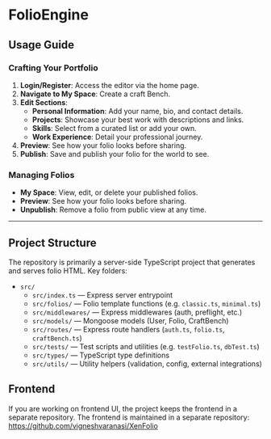 # FolioEngine

## Usage Guide

### Crafting Your Portfolio

1. **Login/Register**: Access the editor via the home page.
2. **Navigate to My Space**: Create a craft Bench.
3. **Edit Sections**:
   - **Personal Information**: Add your name, bio, and contact details.
   - **Projects**: Showcase your best work with descriptions and links.
   - **Skills**: Select from a curated list or add your own.
   - **Work Experience**: Detail your professional journey.
4. **Preview**: See how your folio looks before sharing.
5. **Publish**: Save and publish your folio for the world to see.

### Managing Folios

- **My Space**: View, edit, or delete your published folios.
- **Preview**: See how your folio looks before sharing.
- **Unpublish**: Remove a folio from public view at any time.

---

## Project Structure

The repository is primarily a server-side TypeScript project that generates and serves folio HTML. Key folders:

- `src/`
   - `src/index.ts` — Express server entrypoint
   - `src/folios/` — Folio template functions (e.g. `classic.ts`, `minimal.ts`)
   - `src/middlewares/` — Express middlewares (auth, preflight, etc.)
   - `src/models/` — Mongoose models (User, Folio, CraftBench)
   - `src/routes/` — Express route handlers (`auth.ts`, `folio.ts`, `craftBench.ts`)
   - `src/tests/` — Test scripts and utilities (e.g. `testFolio.ts`, `dbTest.ts`)
   - `src/types/` — TypeScript type definitions
   - `src/utils/` — Utility helpers (validation, config, external integrations)


## Frontend
If you are working on frontend UI, the project keeps the frontend in a separate repository.
The frontend is maintained in a separate repository:
https://github.com/vigneshvaranasi/XenFolio